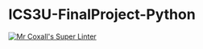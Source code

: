 # ICS3U-FinalProject-Python

[![Mr Coxall's Super Linter](https://github.com/Feyi-Akomolafe/ICS3U-FinalProject-Python/workflows/Mr%20Coxall's%20Super%20Linter/badge.svg)](https://github.com/Feyi-Akomolafe/Feyi-Akomolafe/ICS3U-FinalProject-Python/actions/)

